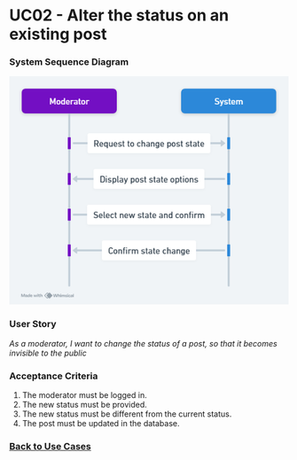 # UC02 - Alter the status on an existing post

### System Sequence Diagram

![UC02 SMD](01.Engineering/Change%20Post%20State.png)

### User Story

_As a moderator, I want to change the status of a post, so that it becomes invisible to the public_

### Acceptance Criteria

1. The moderator must be logged in.
2. The new status must be provided.
3. The new status must be different from the current status.
4. The post must be updated in the database.

### [Back to Use Cases](../README.md)